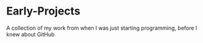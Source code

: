 # Early-Projects
A collection of my work from when I was just starting programming, before I knew about GitHub
